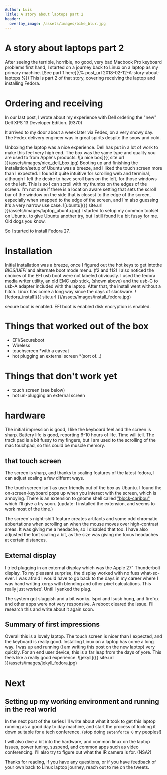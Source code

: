 ```yaml
---
Author: Luis
Title: A story about laptops part 2
header:
  overlay_image: /assets/images/bike_blur.jpg
---
```

# A story about laptops part 2

After seeing the terrible, horrible, no good, very bad Macbook Pro keyboard problems first hand, I started on a journey back to Linux on a laptop as my primary machine. [See part 1 here]({% post_url 2018-02-12-A-story-about-laptops %}) This is part 2 of that story, covering receiving the laptop and installing Fedora.

# Ordering and receiving 

In our last post, I wrote about my experience with Dell ordering the "new" Dell XPS 13 Developer Edition. (9370)

It arrived to my door about a week later via Fedex, on a very snowy day. The Fedex delivery engineer was in great spirits despite the snow and cold.

Unboxing the laptop was a nice experience. Dell has put in a lot of work to make this feel very high end. The box was the same type and quality you are used to from Apple's products. 
![a nice box]({{ site.url }}/assets/images/nice_dell_box.jpg)
Booting up and finishing the installation/setup of Ubuntu was a breeze, and I liked the touch screen more than I expected. I found it quite intuitive for scrolling web and terminal, although I felt the desire to have scroll bars on the left, for those windows on the left. This is so I can scroll with my thumbs on the edges of the screen. I'm not sure if there is a location aware setting that sets the scroll bar of the window on the side that is closest to the edge of the screen, especially when snapped to the edge of the screen, and I'm also guessing it's a very narrow use case.
![ubuntu]({{ site.url }}/assets/images/laptop_ubuntu.jpg)
I started to setup my common toolset on Ubuntu, to give Ubuntu another try, but I still found it a bit fussy for me. Old dogs you know.

So I started to install Fedora 27. 

# Installation

Initial installation was a breeze, once I figured out the hot keys to get intothe *BIOS*/*UEFI* and alternate boot mode menu. (f2 and f12) I also noticed the choices of the EFI usb boot were not labeled obviously. I used the fedora media writer utility, an old EMC usb stick, (shown above) and the usb-C to usb-A adapter included with the laptop. After that, the install went without a hitch. Linux has come a long way since the days of slackware.
![fedora_install]({{ site.url }}/assets/images/install_fedora.jpg)

secure boot is enabled.
EFI boot is enabled
disk encryption is enabled.

# Things that worked out of the box

* EFI/Secureboot
* Wireless
* touchscreen *with a caveat
* hot plugging an external screen *(sort of...)

# Things that don't work yet

* touch screen (see below)
* hot un-plugging an external screen

# hardware 

The initial impression is good, I like the keyboard feel and the screen is sharp. Battery life is good, reporting 6-10 hours of life. Time will tell. The track pad is a bit fussy to my fingers, but I am used to the scrolling of the mac touchpad, so this could be muscle memory.

## that touch screen
The screen is sharp, and thanks to scaling features of the latest fedora, I can adjust scaling a few differnt ways. 

The touch screen isn't as user friendly out of the box as Ubuntu. I found the on-screen-keyboard pops up when you interact with the screen, which is annoying. There is an extension to gnome shell called ["block-caribou"](https://extensions.gnome.org/extension/1326/block-caribou/) which I'll give a try soon. (update: I installed the extension, and seems to work most of the time.)

The screen's night-shift feature creates artifacts and some odd chromatic abbertations when scrolling an when the mouse moves over high-contrast areas. It was giving me a headache, so I disabled that too. I have also adjusted the font scaling a bit, as the size was giving me focus headaches at certain distances.

## External display

I tried plugging in an external display which was the Apple 27" Thunderbolt display. To my pleasant surprise, the display worked with no fuss what-so-ever. I was afraid I would have to go back to the days in my career where I was hand writing xorgs with blending and other pixel calculations. This really just *worked*. Until I yanked the plug.

The system got sluggish and a bit wonky. lspci and lsusb hung, and firefox and other apps were not very responsive. A reboot cleared the issue. I'll research this and write about it again soon.

## Summary of first impressions

Overall this is a lovely laptop. The touch screen is nicer than I expected, and the keyboard is really good. Installing Linux on a laptop has come a long way. I was up and running (I am writing this post on the new laptop) very quickly. For an end user device, this is a far leap from the days of yore. This feels like a really good experience. 
![jekyll]({{ site.url }}/assets/images/jekyll_fedora.jpg)

# Next

## Setting up my working environment and running in the real world

In the next post of the series I'll write about what it took to get this laptop running as a good day to day machine, and start the process of locking it down suitable for a tech conference. (stop doing `setenforce 0` my peoples!)

I will also dive a bit into the hardware, and common linux on the laptop issues, power tuning, suspend, and common apps such as video conferencing. I'll also try to figure out what the IR camera is for. (NSA?)

Thanks for reading, if you have any questions, or if you have feedback of your own back to Linux laptop journey, reach out to me on the tweets.
